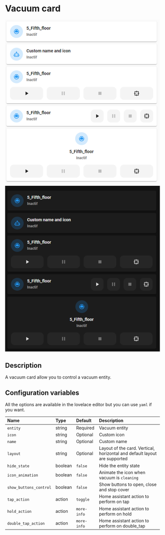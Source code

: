 # Vacuum card

![Vacuum light](../images/vacuum-light.png)
![Vacuum dark](../images/vacuum-dark.png)

## Description

A vacuum card allow you to control a vacuum entity.

## Configuration variables

All the options are available in the lovelace editor but you can use `yaml` if you want.

| Name                   | Type    | Default     | Description                                                               |
| :--------------------- | :------ | :---------- | :------------------------------------------------------------------------ |
| `entity`               | string  | Required    | Vacuum entity                                                             |
| `icon`                 | string  | Optional    | Custom icon                                                               |
| `name`                 | string  | Optional    | Custom name                                                               |
| `layout`               | string  | Optional    | Layout of the card. Vertical, horizontal and default layout are supported |
| `hide_state`           | boolean | `false`     | Hide the entity state                                                     |
| `icon_animation`       | boolean | `false`     | Animate the icon when vacuum is `cleaning`                                |
| `show_buttons_control` | boolean | `false`     | Show buttons to open, close and stop cover                                |
| `tap_action`           | action  | `toggle`    | Home assistant action to perform on tap                                   |
| `hold_action`          | action  | `more-info` | Home assistant action to perform on hold                                  |
| `double_tap_action`    | action  | `more-info` | Home assistant action to perform on double_tap                            |
